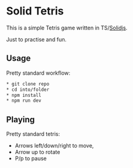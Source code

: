 # Solid Tetris

This is a simple Tetris game written in TS/[Solidjs](https://solidjs.com). 

Just to practise and fun.

## Usage

Pretty standard workflow:

``` bash
* git clone repo
* cd into/folder
* npm install
* npm run dev
```

## Playing

Pretty standard tetris:

* Arrows left/down/right to move,
* Arrow up to rotate
* P/p to pause
